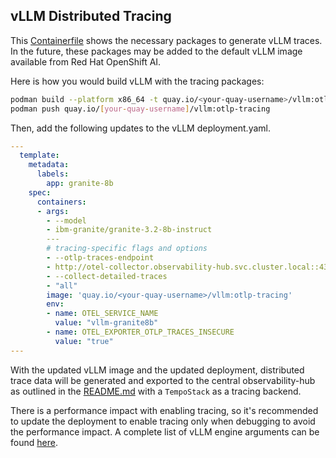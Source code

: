 ## vLLM Distributed Tracing

This [Containerfile](./vllm-Containerfile)
shows the necessary packages to generate vLLM traces. In the future, these packages may be added to the default vLLM image available from
Red Hat OpenShift AI.

Here is how you would build vLLM with the tracing packages:

```bash
podman build --platform x86_64 -t quay.io/<your-quay-username>/vllm:otlp-tracing -f vllm-Containerfile .
podman push quay.io/[your-quay-username]/vllm:otlp-tracing
```

Then, add the following updates to the vLLM deployment.yaml.


```yaml
---
  template:
    metadata:
      labels:
        app: granite-8b
    spec:
      containers:
      - args:
        - --model
        - ibm-granite/granite-3.2-8b-instruct
        ---
        # tracing-specific flags and options
        - --otlp-traces-endpoint
        - http://otel-collector.observability-hub.svc.cluster.local::4317
        - --collect-detailed-traces
        - "all"
        image: 'quay.io/<your-quay-username>/vllm:otlp-tracing'
        env:
        - name: OTEL_SERVICE_NAME
          value: "vllm-granite8b"
        - name: OTEL_EXPORTER_OTLP_TRACES_INSECURE
          value: "true"
---
```

With the updated vLLM image and the updated deployment, distributed trace data will be generated and exported
to the central observability-hub as outlined in the [README.md](./README.md) with a `TempoStack` as a tracing backend.

There is a performance impact with enabling tracing, so it's recommended to update the deployment to enable tracing only when debugging to
avoid the performance impact. A complete list of vLLM engine arguments can be found [here](https://docs.vllm.ai/en/latest/serving/engine_args.html).
